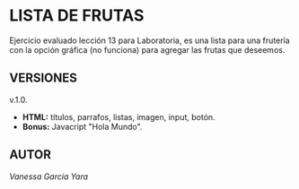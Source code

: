 # LISTA DE FRUTAS
Ejercicio evaluado lección 13 para Laboratoria, es una lista para una frutería con la opción gráfica (no funciona) para agregar las frutas que deseemos.

## VERSIONES 
v.1.0.
- **HTML:** títulos, parrafos, listas, imagen, input, botón.
- **Bonus:** Javacript "Hola Mundo".

## AUTOR
*Vanessa Garcia Yara*